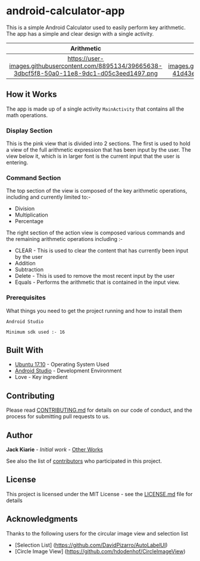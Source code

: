 # android-calculator-app

This is a simple Android Calculator used to easily perform key arithmetic. The app has a simple and clear design with a 
single activity.


Arithmetic             |  Result
:-------------------------:|:-------------------------:
https://user-images.githubusercontent.com/8895134/39665638-3dbcf5f8-50a0-11e8-9dc1-d05c3eed1497.png |  https://user-images.githubusercontent.com/8895134/39665645-41d43e30-50a0-11e8-917f-7b0be3bcabf6.png


## How it Works

The app is made up of a single activity ```MainActivity``` that contains all the math operations.

### Display Section

This is the pink view that is divided into 2 sections. The first is used to hold a view of the full arithmetic expression that 
has been input by the user. The view below it, which is in larger font is the current input that the user is entering.

### Command Section

The top section of the view is composed of the key arithmetic operations, including and currently limited to:- 

* Division
* Multiplication
* Percentage


The right section of the action view is composed various commands and the remaining arithmetic operations including :-

* CLEAR - This is used to clear the content that has currently been input by the user
* Addition
* Subtraction
* Delete - This is used to remove the most recent input by the user
* Equals - Performs the arithmetic that is contained in the input view. 

### Prerequisites

What things you need to get the project running and how to install them

```
Android Studio

Minimum sdk used :- 16

```

## Built With

* [Ubuntu 17.10](https://www.ubuntu.com/desktop/1710) - Operating System Used
* [Android Studio](https://developer.android.com/studio/index.html) - Development Environment
* Love - Key ingredient

## Contributing

Please read [CONTRIBUTING.md](https://gist.github.com/PurpleBooth/b24679402957c63ec426) for details on our code of conduct, and the process for submitting pull requests to us.

## Author

 **Jack Kiarie** - *Initial work* - [Other Works](https://incobeta.com)

See also the list of [contributors](https://github.com/your/project/contributors) who participated in this project.

## License

This project is licensed under the MIT License - see the [LICENSE.md](LICENSE.md) file for details

## Acknowledgments

Thanks to the following users for the circular image view and selection list

* [Selection List] (https://github.com/DavidPizarro/AutoLabelUI)
* [Circle Image View] (https://github.com/hdodenhof/CircleImageView)



